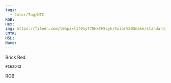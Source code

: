 ```yaml
---
tags:
  - Color/Tag/NTC
RGB:
Hex:
img: https://filedn.com/l0hpzxl1f01yT7GHxtF8cyk/Color%20Snake/standard_csv_to_svg/C62D42.svg
CMYK:
HSL:
Name:
---
```

Brick Red
```palette
#C62D42
```
RGB
